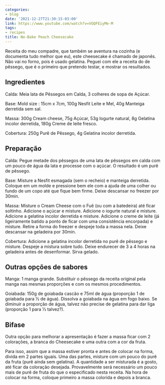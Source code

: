 ```yaml
---
categories:
- blog
date: '2021-12-27T21:30:15-03:00'
link: https://www.youtube.com/watch?v=VGQFEiyMe-M
tags:
- recipes
title: No-Bake Peach Cheesecake
---
```


Receita do meu compadre, que também se aventura na cozinha (e documenta tudo melhor que eu), este cheesecake é chamado de japonês. Não vai no forno, pois é usado gelatina. Peguei com ele a receita do de pêssego, que é o primeiro que pretendo testar, e mostrar os resultados.

## Ingredientes

Calda: Meia lata de Pêssegos em Calda, 3 colheres de sopa de Açúcar.

Base: Mold size : 15cm x 7cm, 100g Nesfit Leite e Mel, 40g Manteiga derretida sem sal.

Massa: 300g Cream cheese, 75g Açúcar, 53g Iogurte natural, 8g Gelatina incolor derretida, 180g Creme de leite fresco.

Cobertura: 250g Purê de Pêssego, 4g Gelatina incolor derretida.

## Preparação

Calda: Pegue metade dos pêssegos de uma lata de pêssegos em calda com um pouco de água da lata e processe com o açúcar. O resultado é um purê de pêssego.

Base: Misture a Nesfit esmagada (sem o recheio) e manteiga derretida. Coloque em um molde e pressione bem ele com a ajuda de uma colher ou fundo de um copo até que fique bem firme. Deixe descansar no freezer por 30min.

Massa: Misture o Cream Cheese com o Fuê (ou com a batedeira) até ficar soltinho.  Adicione o açúcar e misture. Adicione o iogurte natural e misture. Adicione a gelatina incolor derretida e misture. Adicione o creme de leite (já ligeiramente batido a ponto de ficar com uma consistência encorpada) e misture. Retire a forma do freezer e despeje toda a massa nela. Deixe descansar na geladeira por 30min.

Cobertura: Adicione a gelatina incolor derretida no purê de pêssego e misture. Despeje a mistura sobre tudo. Deixe endurecer de 3 a 4 horas na geladeira antes de desenformar. Sirva gelado.

## Outras opções de sabores

Manga: 1 manga grande. Substituir o pêssego da receita original pela manga nas mesmas proporções e com os mesmos procedimentos.

Goiabada: 150g de goiabada cascão e 75ml de água (proporção 1 de goiabada para 1⁄2 de água). Dissolva a goiabada na água em fogo baixo. Se diminuir a proporção de água, talvez não precise de gelatina para dar liga (proporção 1 para 1⁄3 talvez?).

## Bifase

Outra opção para melhorar a apresentação é fazer a massa ficar com 2 colorações, a branca do Cheesecake e uma outra com a cor da fruta.

Para isso, assim que a massa estiver pronta e antes de colocar na forma, divida em 2 partes iguais. Uma das partes, misture com um pouco do purê da fruta (purê ainda sem gelatina). A quantidade a ser misturada é a gosto, até ficar da coloração desejada. Provavelmente será necessário um pouco mais de purê de fruta do que o especificado nesta receita. Na hora de colocar na forma, coloque primeiro a massa colorida e depois a branca.